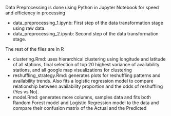 Data Preprocessing is done using Python in Jupyter Notebook for speed and efficiency in processing
- data_preprocessing_1.ipynb: First step of the data transformation stage using raw data.
- data_preprocessing_2.ipynb: Second step of the data transformation stage. 

The rest of the files are in R

- clustering.Rmd: uses hierarchical clustering using longitude and latitude of all stations, final selection of top 20 highest variance of availability stations, and all google map visualizations for clustering
- reshuffling_strategy.Rmd: generates plots for reshuffling patterns and availability trends. Also fits a logistic regression model to compare relationship between availability proportion and the odds of reshuffling (Yes vs No).
- model.Rmd: generates more columns, samples data and fits both Random Forest model and Logistic Regression model to the data and compare their confusion matrix of the Actual and the Predicted



